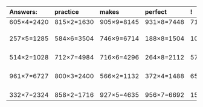 | Answers: | practice | makes | perfect | ! |
| :--- | :--- | :--- | :--- | :--- |
| 605×4=2420 | 815×2=1630 | 905×9=8145 | 931×8=7448 | 715×9=6435 | 
|   |   |   |   |   | 
|   |   |   |   |   | 
|   |   |   |   |   | 
| 257×5=1285 | 584×6=3504 | 746×9=6714 | 188×8=1504 | 106×8=848 | 
|   |   |   |   |   | 
|   |   |   |   |   | 
|   |   |   |   |   | 
|   |   |   |   |   | 
| 514×2=1028 | 712×7=4984 | 716×6=4296 | 264×8=2112 | 571×3=1713 | 
|   |   |   |   |   | 
|   |   |   |   |   | 
|   |   |   |   |   | 
|   |   |   |   |   | 
| 961×7=6727 | 800×3=2400 | 566×2=1132 | 372×4=1488 | 659×2=1318 | 
|   |   |   |   |   | 
|   |   |   |   |   | 
|   |   |   |   |   | 
|   |   |   |   |   | 
| 332×7=2324 | 858×2=1716 | 927×5=4635 | 956×7=6692 | 151×7=1057 | 
